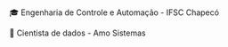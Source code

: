 :mortar_board: Engenharia de Controle e Automação - IFSC Chapecó

:briefcase: Cientista de dados - Amo Sistemas
